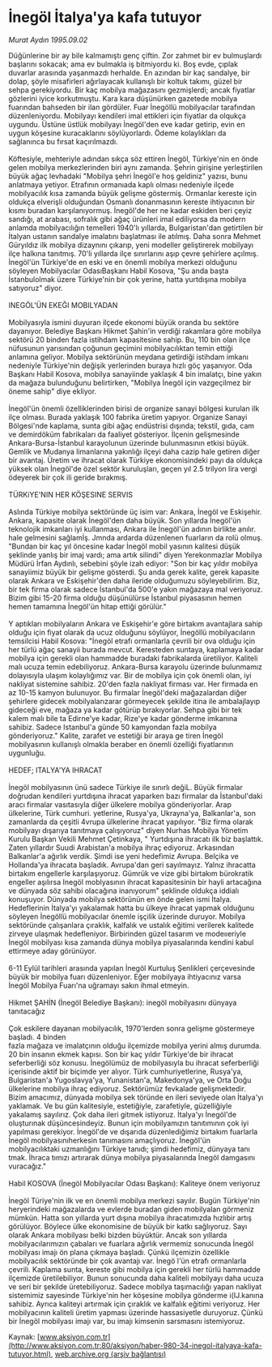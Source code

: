 # İnegöl İtalya'ya kafa tutuyor

*Murat Aydın 1995.09.02*

<font class="agenda2NewsSpot">
 Düğünlerine bir ay bile kalmamıştı genç çiftin. Zor zahmet bir ev bulmuşlardı başlarını sokacak; ama ev bulmakla iş bitmiyordu ki. Boş evde, çıplak duvarlar arasında yaşanmazdı herhalde. En azından bir kaç sandalye, bir dolap, şöyle misafirleri ağırlayacak kullanışlı bir koltuk takımı, güzel bir sehpa gerekiyordu.
</font>
<font class="newsDetail">
 Bir kaç mobilya mağazasını gezmişlerdi; ancak fiyatlar gözlerini iyice korkutmuştu. Kara kara düşünürken gazetede mobilya fuarından bahseden bir ilan gördüler. Fuar İnegöllü mobilyacılar tarafından düzenleniyordu. Mobilyayı kendileri imal ettikleri için fiyatlar da olqukça uygundu. Üstüne üstlük mobilyayı İnegöl'den eve kadar getirip, evin en uygun köşesine kuracaklarını söylüyorlardı. Ödeme kolaylıkları da sağlanınca bu fırsat kaçırılmazdı.
 <br/>
 <br/>
 Köftesiyle, mehteriyle adından sıkça söz ettiren İnegöl, Türkiye'nin en önde gelen mobilya merkezlerinden biri aynı zamanda. Şehrin girişine yerleştirilen büyük ağaç levhadaki "Mobilya şehri İnegöl'e hoş geldiniz" yazısı, bunu anlatmaya yetiyor. Etrafının ormanıada kaplı olması nedeniyle ilçede mobilyacılık kısa zamanda büyük gelişme göstermiş. Ormanlar kereste için oldukça elverişli olduğundan Osmanlı donanmasının kereste ihtiyacının bir kısmı buradan karşılanıyormuş. İnegöl'de her ne kadar eskiden beri çeyiz sandığı, at arabası, sofralık gibi ağaç ürünleri imal ediliyorsa da modern anlamda mobilyacılığın temelleri 1940'lı yıllarda, Bulgaristan'dan getirtilen bir İtalyan ustanın sandalye imalatını başlatması ile atılmış. Daha sonra Mehmet Güryıldız ilk mobilya dizaynını çıkarıp, yeni modeller geliştirerek mobilyayı ilçe halkına tanıtmış. 70'li yıllarda ilçe sınırlarını aşıp çevre şehirlere açılmış. İnegöl'ün Türkiye'de en eski ve en önemli mobilya merkezi olduğunu söyleyen Mobilyacılar OdasıBaşkanı Habil Kosova, "Şu anda başta İstanbulolmak üzere Türkiye'nin bir çok yerine, hatta yurtdışına mobilya satıyoruz" diyor.
 <br/>
 <br/>
 INEGÖL'ÜN EKEĞI MOBILYADAN
 <br/>
 <br/>
 Mobilyasıyla ismini duyuran ilçede ekonomi büyük oranda bu sektöre dayanıyor. Belediye Başkanı Hikmet Şahin'in verdiği rakamlara göre mobilya sektörü 20 binden fazla istihdam kapasitesine sahip. Bu, 110 bin olan ilçe nüfusunun yarısından çoğunun geçimini mobilyacılıktan temin ettiği anlamına geliyor. Mobilya sektörünün meydana getirdiği istihdam imkanı nedeniyle Türkiye'nin değişik yerlerinden buraya hızlı göç yaşanıyor. Oda Başkanı Habil Kosova, mobilya sanayiinde yaklaşık 4 bin imalatçı, bine yakın da mağaza bulunduğunu belirtirken, "Mobilya İnegöl için vazgeçilmez bir öneme sahip" diye ekliyor.
 <br/>
 <br/>
 İnegöl'ün önemli özelliklerinden birisi de organize sanayi bölgesi kurulan ilk ilçe olması. Burada yaklaşık 100 fabrika üretim yapıyor. Organize Sanayi Bölgesi'nde kaplama, sunta gibi ağaç endüstrisi dışında; tekstil, gıda, cam ve demirdöküm fabrikaları da faaliyet gösteriyor. İlçenin gelişmesinde Ankara-Bursa-İstanbul karayolunun üzerinde bulunmasının etkisi büyük. Gemlik ve Mudanya limanlarına yakınlığı ilçeyi daha cazip hale getiren diğer bir avantaj. Üretim ve ihracat olarak Türkiye ekonomisindeki payı da oldukça yüksek olan İnegöl'de özel sektör kuruluşları, geçen yıl 2.5 trilyon lira vergi ödeyerek bir çok ili geride bırakmış.
 <br/>
 <br/>
 TÜRKiYE'NIN HER KÖŞESINE SERVIS
 <br/>
 <br/>
 Aslında Türkiye mobilya sektöründe üç isim var: Ankara, İnegöl ve Eskişehir. Ankara, kapasite olarak İnegöl'den daha büyük. Son yıllarda İnegöl'ün teknolojik imkanları iyi kullanması, Ankara ile İnegöl'ün adının birlikte anılır. hale gelmesini sağlamİş. Jmnda ardarda düzenlenen fuarların da rolü olmuş. "Bundan bir kaç yıl öncesine kadar İnegöl mobil yasının kalitesi düşük şeklinde yanlış bir imaj vardı; ama artık silindi" diyen Yerekonmazlar Mobilya Müdürü İrfan Aydınlı, sebebini şöyle izah ediyor: "Son bir kaç yıldır mobilya sanayiimiz büyük bir gelişme gösterdi. Şu anda gerek kalite, gerek kapasite olarak Ankara ve Eskişehir'den daha ileride olduğumuzu söyleyebilirim. Biz, bir tek firma olarak sadece İstanbul'da 500'e yakın mağazaya mal veriyoruz. Bizim gibi 15-20 firma olduğu düşünülürse İstanbul piyasasının hemen hemen tamamına İnegöl'ün hitap ettiği görülür."
 <br/>
 <br/>
 Y aptıkları mobilyaların Ankara ve Eskişehir'e göre birtakım avantajlara sahip olduğu için fiyat olarak da ucuz olduğunu söylüyor, İnegöllü mobilyacıların temsilcisi Habil Kosova: "İnegöl etrafı ormanlarla çevrili bir ova olduğu için her türlü ağaç sanayii burada mevcut. Keresteden suntaya, kaplamaya kadar mobilya için gerekli olan hammadde buradaki fabrikalarda üretiliyor. Kaliteli malı ucuza temin edebiliyoruz. Ankara-Bursa karayolu üzerinde bulunmamız dolayısıyla ulaşım kolaylığımız var. Bir de mobilya için çok önemli olan, iyi nakliyat sistemine sahibiz. 20'den fazla nakliyat firması var. Her firmada en az 10-15 kamyon bulunuyor. Bu firmalar İnegöl'deki mağazalardan diğer şehirlere gidecek mobilyalarızarar görmeyecek şekilde itina ile ambalajlayıp gideceği eve, mağaza ya kadar götürüp bırakıyorlar. Sehpa gibi bir tek kalem malı bile ta Edirne'ye kadar, Rize'ye kadar gönderme imkanına sahibiz. Sadece Istanbul'a günde 50 kamyondan fazla mobilya gönderiyoruz." Kalite, zarafet ve estetiği bir araya ge tiren İnegöl mobilyasının kullanışlı olmakla beraber en önemli özelliği fiyatlarının uygunluğu.
 <br/>
 <br/>
 HEDEF; ITALYA'YA IHRACAT
 <br/>
 <br/>
 İnegöl mobilyasının ünü sadece Türkiye ile sınırlı değiL. Büyük firmalar doğrudan kendileri yurtdışına ihracat yaparken bazı firmalar da İstanbul'daki aracı firmalar vasıtasıyla diğer ülkelere mobilya gönderiyorlar. Arap ülkelerine, Türk cumhuri. yetlerine, Rusya'ya, Ukrayna'ya, Balkanlar'a, son zamanlarda da çeşitli 4vrupa ülkelerine ihracat yapılıyor. "Biz firma olarak mobilyayı dışarıya tanıtmaya çalışıyoruz" diyen Nurhas Mobilya Yönetim Kurulu Başkan Vekili Mehmet Çetinkaya, " Yurtdışına ihracatı ilk biz başlattık. Zaten yıllardır Suudi Arabistan'a mobilya ihraç ediyoruz. Arkasından Balkanlar'a ağırlık verdik. Şimdi ise yeni hedefimiz Avrupa. Belçika ve Hollanda'ya ihracata başladık. Avrupa'dan geri sayılmayız. Yalnız ihracatta birtakım engellerle karşılaşıyoruz. Gümrük ve vize gibi birtakım bürokratik engeller aşılırsa Inegöl moblyasının ihracat kapasitesinin bir hayli artacağına ve dünyada söz sahibi olacağına inanıyorum" şeklinde oldukça iddialı konuşuyor. Dünyada mobilya sektörünün en önde gelen ismi İtalya. Hedeflerinin İtalya'yı yakalamak hatta bu ülkeye ihracat yapmak olduğunu söyleyen İnegöllü mobilyacılar önemle işçilik üzerinde duruyor. Mobilya sektöründe çalışanlara çıraklık, kalfalık ve ustalık eğitimi verilerek kalitede zirveye ulaşmak hedefleniyor. Birbirinden güzel tasarım ve modeııeriyle İnegöl mobilyası kısa zamanda dünya mobilya piyasalarında kendini kabul ettirmeye aday görünüyor.
 <br/>
 <br/>
 6-11 Eylül tarihleri arasında yapılan İnegöl Kurtuluş Şenlikleri çerçevesinde büyük bir mobilya fuarı düzenleniyor. Eğer mobilyaya ihtiyacınız varsa İnegöl Mobilya Fuarı'na uğramayı sakın ihmal etmeyin.
 <br/>
 <br/>
 Hikmet ŞAHİN (İnegöl Belediye Başkanı): inegöl mobilyasını dünyaya tanıtacağız
 <br/>
 <br/>
 Çok eskilere dayanan mobilyacılık, 1970'lerden sonra gelişme göstermeye başladı. 4 binden
 <br/>
 fazla mağaza ve imalatçının olduğu ilçemizde mobilya yerini almış durumda. 20 bin insanın ekmek kapısı. Son bir kaç yıldır Türkiye'de bir ihracat seferberliği söz konusu. İnegölümüz de mobilyasıyla bu ihracat seferberliği içerisinde aktif bir biçimde yer alıyor. Türk cumhuriyetlerine, Rusya'ya, Bulgaristan'a Yugoslavya'ya, Yunanistan'a, Makedonya'ya, ve Orta Doğu ülkelerine mobilya ihraç ediyoruz. Sektörümüz fevkalade gelişmektedir. Bizim amacımız, dünyada mobilya sek töründe en ileri seviyede olan İtalya'yı yaklamak. Ve bu gün kalitesiyle, estetiğiyle, zarafetiyle, güzelliğiyle yakalamış sayılırız. Çok daha ileri gitmek istiyoruz. İtalya'yı İnegöl'de oluşturınak düşüncesindeyiz. Bunun için mobilyamızın tanıtımının çok iyi yapılması gerekiyor. İnegöl'de ve dışarıda düzenlediğimiz birtakım fuarlarla İnegöl mobilyasınıherkesin tanımasını amaçlıyoruz. İnegöl'ün mobilyacılıktaki uzmanlığını Türkiye tanıdı; şimdi hedefimiz, dünyaya tanı tmak. İhraca tımızı artırarak dünya mobilya piyasalarında İnegöl damgasını vuracağız."
 <br/>
 <br/>
 Habil KOSOVA (İnegöl Mobilyacılar Odası Başkanı): Kaliteye önem veriyoruz
 <br/>
 <br/>
 İnegöl Türiye'nin ilk ve en önemli mobilya merkezi sayılır. Bugün Türkiye'nin heryerindeki mağazalarda ve evlerde buradan giden mobilyalan görmeniz mümkün. Hatta son yıllarda yurt dışına mobilya ihracatımızda hızlıbir artış görülüyor. Böylece ülke ekonomisine de büyük bir katkı sağlıyoruz. Sayı olarak Ankara mobilyası belki bizden büyüktür. Ancak son yıllarda mobilyacılarımızın çabaları ve fuarlara ağırlık vermemiz sonucunda İnegöl mobilyası imajı ön plana çıkmaya başladı. Çünkü ilçemizin özellikle mobilyacılık sektöründe bir çok avantajı var. İnegö l'ün etrafı ormanlarla çevrili. Kaplama sunta, kereste gibi mobilya için gerekli her türlü hammadde ilçemizde üretilebiliyor. Bunun sonucunda daha kaliteli mobilyayı daha ucuza ve seri bir şekilde üretebiliyoruz. Sadece mobilya taşımacılığı yapan nakliyat sistemimiz sayesinde Türkiye'nin her köşesine mobilya gönderme i(IJ.kanına sahibiz. Ayrıca kaliteyi artırmak için çıraklık ve kalfalık eğitimi veriyoruz. Her mobilyacının kaliteli üretim yapması üzerinde hassasiyetle duruyoruz. Çünkü bir İnegöl mobilyası imajı var, bu imajı kimsenin sarsmasını istemiyoruz.
 <br/>
</font>

Kaynak: [www.aksiyon.com.tr](http://www.aksiyon.com.tr:80/aksiyon/haber-980-34-inegol-italyaya-kafa-tutuyor.html), [web.archive.org (arşiv bağlantısı)](http://web.archive.org/web/20101113060704/http://www.aksiyon.com.tr:80/aksiyon/haber-980-34-inegol-italyaya-kafa-tutuyor.html)
